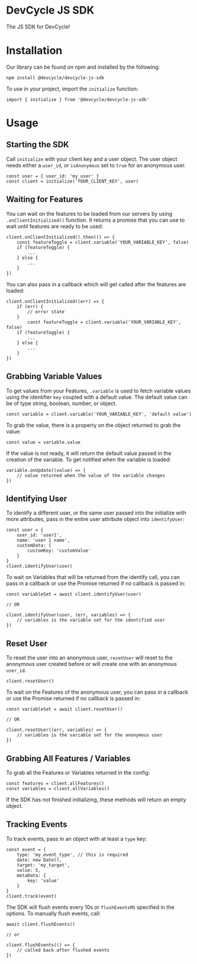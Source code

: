 # DevCycle JS SDK

The JS SDK for DevCycle!

# Installation

Our library can be found on npm and installed by the following:

```
npm install @devcycle/devcycle-js-sdk
```

To use in your project, import the `initialize` function:

```
import { initialize } from '@devcycle/devcycle-js-sdk'
```

# Usage

## Starting the SDK

Call `initialize` with your client key and a user object. The user object needs either a `user_id`, or `isAnonymous` set to `true` for an anonymous user. 

```
const user = { user_id: 'my_user' }
const client = initialize('YOUR_CLIENT_KEY', user)
```

## Waiting for Features 

You can wait on the features to be loaded from our servers by using `.onClientInitialized()` function. It returns a promise that you can use to wait until features are ready to be used:

```
client.onClientInitialized().then(() => {
    const featureToggle = client.variable('YOUR_VARIABLE_KEY', false)
    if (featureToggle) {
        ...
    } else {
        ...
    }
})
```

You can also pass in a callback which will get called after the features are loaded:

```
client.onClientInitialized((err) => {
    if (err) {
        // error state
    }
        const featureToggle = client.variable('YOUR_VARIABLE_KEY', false)
    if (featureToggle) {
        ...
    } else {
        ...
    }
})
```

## Grabbing Variable Values

To get values from your Features, `.variable` is used to fetch variable values using the identifier `key` coupled with a default value. The default value can be of type string, boolean, number, or object.

```
const variable = client.variable('YOUR_VARIABLE_KEY', 'default value')
```

To grab the value, there is a property on the object returned to grab the value: 

```
const value = variable.value
```

If the value is not ready, it will return the default value passed in the creation of the variable. To get notified when the variable is loaded: 

```
variable.onUpdate((value) => {
    // value returned when the value of the variable changes
})
```

## Identifying User

To identify a different user, or the same user passed into the initialize with more attributes, pass in the entire user attribute object into `identifyUser`:

```
const user = {
    user_id: 'user1',
    name: 'user 1 name',
    customData: {
        customKey: 'customValue'
    }
}
client.identifyUser(user)
```

To wait on Variables that will be returned from the identify call, you can pass in a callback or use the Promise returned if no callback is passed in:

```
const variableSet = await client.identifyUser(user)

// OR

client.identifyUser(user, (err, variables) => {
    // variables is the variable set for the identified user
})
```

## Reset User

To reset the user into an anonymous user, `resetUser` will reset to the anonymous user created before or will create one with an anonymous `user_id`.

```
client.resetUser()
```

To wait on the Features of the anonymous user, you can pass in a callback or use the Promise returned if no callback is passed in:

```
const variableSet = await client.resetUser()

// OR

client.resetUser((err, variables) => {
    // variables is the variable set for the anonymous user
})
```

## Grabbing All Features / Variables

To grab all the Features or Variables returned in the config:

```
const features = client.allFeatures()
const variables = client.allVariables()
```

If the SDK has not finished initializing, these methods will return an empty object.

## Tracking Events

To track events, pass in an object with at least a `type` key:

```
const event = {
    type: 'my_event_type', // this is required
    date: new Date(),
    target: 'my_target',
    value: 5,
    metaData: {
        key: 'value'
    }
}
client.track(event)
```

The SDK will flush events every 10s or `flushEventsMS` specified in the options. To manually flush events, call:

```
await client.flushEvents()

// or 

client.flushEvents(() => {
    // called back after flushed events
})
```
